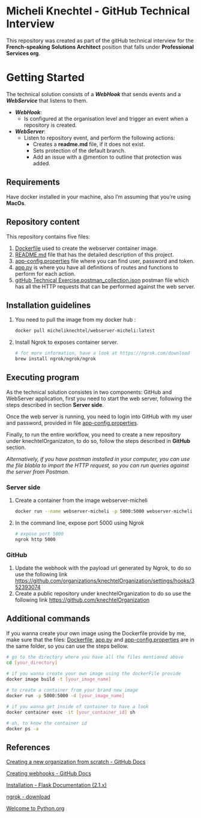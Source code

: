 # Micheli Knechtel - GitHub Technical Interview

This repository was created as part of the gitHub technical interview for the **French-speaking** **Solutions Architect** position that falls under **Professional Services org**.

# ****Getting Started****

The technical solution consists of a ***WebHook*** that sends events and a ***WebService*** that listens to them.

- ***WebHook***:
    - Is configured at the organisation level and trigger an event when a repository is created.
- ***WebServer***:
    - Listen to repository event, and perform the following actions:
        - Creates a **readme.md** file, if it does not exist.
        - Sets protection of the default branch.
        - Add an issue with a @mention to outline that protection was added.

## Requirements

Have docker installed in your machine, also I’m assuming that you’re using **MacOs**.

## Repository content

This repository contains five files:
1. [Dockerfile](https://github.com/miknechtel/interview/blob/main/Dockerfile) used to create the webserver container image.
2. [README.md](https://github.com/miknechtel/interview/blob/main/README.md) file that has the detailed description of this project.
3. [app-config.properties](https://github.com/miknechtel/interview/blob/main/app-config.properties) file where you can find user, password and token.
4. [app.py](https://github.com/miknechtel/interview/blob/main/app.py) is where you have all definitions of routes and functions to perform for each action.
5. [gitHub Technical Exercise.postman_collection.json](https://github.com/miknechtel/interview/blob/main/gitHub%20Technical%20Exercise.postman_collection.json) postman file which has all the HTTP requests that can be performed against the web server.

## Installation guidelines

1. You need to pull the image from my docker hub :
    
    ```bash
    docker pull micheliknechtel/webserver-micheli:latest
    ```
    
2. Install Ngrok to exposes container server.
    
    ```bash
    # for more information, have a look at https://ngrok.com/download 
    brew install ngrok/ngrok/ngrok
    ```
    

## ****Executing program****

As the technical solution consistes in two components: GitHub and WebServer application, first you need to start the web server, following the steps described in section **Server side**. 

Once the web server is running, you need to login into GitHub with my user and password, provided in file [app-config.properties](https://github.com/miknechtel/interview/blob/main/app-config.properties). 

Finally, to run the entire workflow, you need to create a new repository under knechtelOrganizaton, to do so, follow the steps described in **GitHub** section. 

*Alternatively, if you have postman installed in your computer, you can use the file blabla to import the HTTP request, so you can run queries against the server from Postman.* 

### Server side

1. Create a container from the image webserver-micheli
    
    ```bash
    docker run --name webserver-micheli -p 5000:5000 webserver-micheli
    ```
    
2. In the command line, expose port 5000 using Ngrok 
    
    ```bash
    # expose port 5000
    ngrok http 5000
    ```
    

### GitHub

1. Update the webhook with the payload url generated by Ngrok, to do so use the following link https://github.com/organizations/knechtelOrganization/settings/hooks/352393074
2. Create a public repository under knechtelOrganization to do so use the following link https://github.com/knechtelOrganization


## Additional commands

If you wanna create your own image using the Dockerfile provide by me, make sure that the files: [Dockerfile](https://github.com/miknechtel/interview/blob/main/Dockerfile), [app.py](https://github.com/miknechtel/interview/blob/main/app.py) and  [app-config.properties](https://github.com/miknechtel/interview/blob/main/app-config.properties) are in the same folder, so you can use the steps bellow.

```bash
# go to the directory where you have all the files mentioned above
cd [your_directory]
 
# if you wanna create your own image using the dockerFile provide
docker image build -t [your_image_name]

# to create a container from your brand new image
docker run -p 5000:5000 -d [your_image_name]

# if you wanna get inside of container to have a look
docker container exec -it [your_container_id] sh

# ah, to know the container id
docker ps -a
```

## **References**

[Creating a new organization from scratch - GitHub Docs](https://docs.github.com/en/organizations/collaborating-with-groups-in-organizations/creating-a-new-organization-from-scratch)

[Creating webhooks - GitHub Docs](https://docs.github.com/en/developers/webhooks-and-events/webhooks/creating-webhooks)

[Installation - Flask Documentation (2.1.x)](https://flask.palletsprojects.com/en/2.1.x/installation/)

[ngrok - download](https://ngrok.com/download)

[Welcome to Python.org](https://www.python.org/about/)
